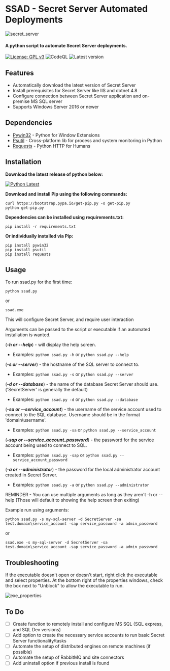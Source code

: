 # SSAD - Secret Server Automated Deployments

![secret_server](https://user-images.githubusercontent.com/33561466/216741532-18d4c459-211e-484d-a69f-838d3ae1fee1.png)

#### A python script to automate Secret Server deployments.

[![License: GPL v3](https://img.shields.io/badge/License-GPL%20v3-blue.svg)](https://www.gnu.org/licenses/gpl-3.0)
![CodeQL](https://github.com/I506dk/SSAD/workflows/CodeQL/badge.svg)
![Latest version](https://github.com/i506dk/SSAD/actions/workflows/versioning.yml/badge.svg)

## Features
- Automatically download the latest version of Secret Server
- Install prerequisites for Secret Server like IIS and dotnet 4.8
- Configure connection between Secret Server application and on-premise MS SQL server
- Supports Windows Server 2016 or newer

## Dependencies
- [Pywin32](https://pypi.org/project/pywin32/) - Python for Window Extensions
- [Psutil](https://pypi.org/project/psutil/) - Cross-platform lib for process and system monitoring in Python
- [Requests](https://pypi.org/project/requests/) - Python HTTP for Humans

## Installation
**Download the latest release of python below:**

[![Python Latest](https://img.shields.io/badge/python-latest-blue.svg)](https://www.python.org/downloads/windows/)

**Download and install Pip using the following commands:**
```
curl https://bootstrap.pypa.io/get-pip.py -o get-pip.py
python get-pip.py
```
**Dependencies can be installed using requirements.txt:**
```
pip install -r requirements.txt
```
**Or individually installed via Pip:**
```
pip install pywin32
pip install psutil
pip install requests
```

## Usage
To run ssad.py for the first time:
```
python ssad.py
```
or
```
ssad.exe
```
This will configure Secret Server, and require user interaction

Arguments can be passed to the script or executable if an automated installation is wanted.

(***-h or --help***) - will display the help screen.

- Examples: ```python ssad.py -h``` or ```python ssad.py --help```

(***-s or --server***)  - the hostname of the SQL server to connect to.

- Examples: ```python ssad.py -s``` or ```python ssad.py --server```

(***-d or --database***) - the name of the database Secret Server should use. ('SecretServer' is generally the default)

- Examples: ```python ssad.py -d``` or ```python ssad.py --database```

(***-sa or --service_account***) - the username of the service account used to connect to the SQL database. Username should be in the format 'domain\username'.

- Examples: ```python ssad.py -sa``` or ```python ssad.py --service_account```

(***-sap or --service_account_password***) - the password for the service account being used to connect to SQL.

- Examples: ```python ssad.py -sap``` or ```python ssad.py --service_account_password```

(***-a or --administrator***) - the password for the local administrator account created in Secret Server.

- Examples: ```python ssad.py -a``` or ```python ssad.py --administrator```

REMINDER - You can use multiple arguments as long as they aren't -h or --help (Those will default to showing the help screen then exiting)

Example run using arguments:
```
python ssad.py -s my-sql-server -d SecretServer -sa test.domain\service_account -sap service_password -a admin_password
```
or
```
ssad.exe -s my-sql-server -d SecretServer -sa test.domain\service_account -sap service_password -a admin_password
```

## Troubleshooting
If the executable doesn't open or doesn't start, right click the executable and select properties.
At the bottom right of the properties windows, check the box next to "Unblock" to allow the executable to run.

![exe_properties](https://user-images.githubusercontent.com/33561466/221655835-0019c865-2a61-467f-bf06-c00fcb589b2c.png)

## To Do
- [ ] Create function to remotely install and configure MS SQL (SQL express, and SQL Dev versions)
- [ ] Add option to create the necessary service accounts to run basic Secret Server functionality/tasks
- [ ] Automate the setup of distributed engines on remote machines (if possible)
- [ ] Automate the setup of RabbitMQ and site connectors
- [ ] Add uninstall option if previous install is found
